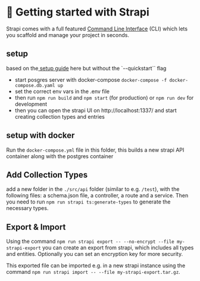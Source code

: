 # 🚀 Getting started with Strapi

Strapi comes with a full featured [Command Line Interface](https://docs.strapi.io/dev-docs/cli) (CLI) which lets you scaffold and manage your project in seconds.

## setup

based on the[ setup guide](https://docs.strapi.io/dev-docs/quick-start) here but without the `--quickstart`` flag

- start posgres server with docker-compose `docker-compose -f docker-compose.db.yaml up`
- set the correct env vars in the .env file
- then run `npm run build` and `npm start` (for production) or `npm run dev` for development
- then you can open the strapi UI on http://localhost:1337/ and start creating collection types and entries

## setup with docker
 Run the `docker-compose.yml` file in this folder, this builds a new strapi API container along with the postgres container


 ## Add Collection Types
 add a new folder in the `./src/api` folder (similar to e.g. `/test`), with the following files: a schema.json file, a controller, a route and a service. Then you need to run `npm run strapi ts:generate-types` to generate the necessary types.

 ## Export & Import
Using the command `npm run strapi export -- --no-encrypt --file my-strapi-export` you can create an export from strapi, which includes all types and entities. Optionally you can set an encryption key for more security. 

This exported file can be imported e.g. in a new strapi instance using the command `npm run strapi import -- --file my-strapi-export.tar.gz`.